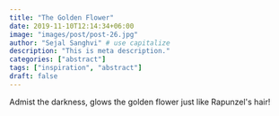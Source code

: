 ```yaml
---
title: "The Golden Flower"
date: 2019-11-10T12:14:34+06:00
image: "images/post/post-26.jpg"
author: "Sejal Sanghvi" # use capitalize
description: "This is meta description."
categories: ["abstract"]
tags: ["inspiration", "abstract"]
draft: false
---
```

Admist the darkness, glows the golden flower just like Rapunzel's hair!